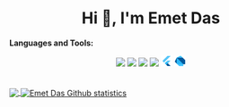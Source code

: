 <h1 align="center">Hi 👋, I'm Emet Das</h1>

**Languages and Tools:** 

<div align="center">
<code><img height="20" src="https://cdn.jsdelivr.net/npm/programming-languages-logos/src/html/html.png"></code>
<code><img height="20" src="https://user-images.githubusercontent.com/65107679/90793334-6f62c980-e32d-11ea-82e1-5ada899d078b.png"></code>
<code><img height="20" src="https://cdn.jsdelivr.net/npm/programming-languages-logos/src/php/php.png"></code>
<code><img height="20" src="https://user-images.githubusercontent.com/65107679/90792959-f2375480-e32c-11ea-9981-28a1e79ef08f.png"></code>
<code><img height="20" src="https://raw.githubusercontent.com/github/explore/80688e429a7d4ef2fca1e82350fe8e3517d3494d/topics/flutter/flutter.png"></code>
<code><img height="20" src="https://raw.githubusercontent.com/github/explore/80688e429a7d4ef2fca1e82350fe8e3517d3494d/topics/dart/dart.png"></code>
</div>
<br>
<br>
<a href="https://github.com/emetdas">
  <img align="center" src="https://github-readme-stats.vercel.app/api/top-langs/?username=emetdas&theme=light&hide_langs_below=1" />
</a>
<a href="https://github.com/emetdas">
 <img align="center" src="https://github-readme-stats.vercel.app/api?username=emetdas&show_icons=true&theme=light&line_height=40" alt="Emet Das Github statistics"/>
</a>